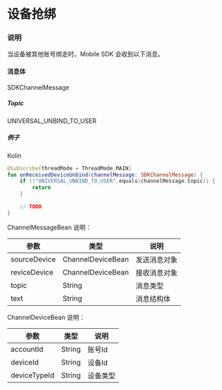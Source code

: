 # 设备抢绑

### 说明

当设备被其他账号绑走时，Mobile SDK 会收到以下消息。

#### 消息体

SDKChannelMessage
 
##### Topic

UNIVERSAL_UNBIND_TO_USER

##### 例子

Kolin

```kotlin
@Subscribe(threadMode = ThreadMode.MAIN)
fun onReceivedDeviceUnbind(channelMessage: SDKChannelMessage) {
    if (!"UNIVERSAL_UNBIND_TO_USER".equals(channelMessage.topic)) {
        return
    }

    // TODO
}
``` 

ChannelMessageBean 说明：

| 参数 | 类型 | 说明 |
| --- | --- | --- |
| sourceDevice | ChannelDeviceBean| 发送消息对象 |
| reviceDevice | ChannelDeviceBean | 接收消息对象 |
| topic | String | 消息类型 |
| text | String | 消息结构体 |

ChannelDeviceBean 说明：

| 参数 | 类型 | 说明 |
| --- | --- | --- |
| accountId | String| 账号Id|
| deviceId|String | 设备Id |
| deviceTypeId| String | 设备类型 |

